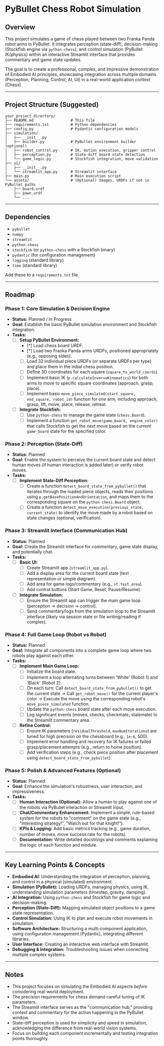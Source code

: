 # PyBullet Chess Robot Simulation

## Overview

This project simulates a game of chess played between two Franka Panda robot arms in PyBullet. It integrates perception (state-diff), decision-making (Stockfish engine via `python-chess`), and control simulation (PyBullet IK/physics) within an interactive Streamlit interface that provides commentary and game state updates.

The goal is to create a professional, complex, and impressive demonstration of Embodied AI principles, showcasing integration across multiple domains (Perception, Planning, Control, AI, UI) in a real-world application context (Chess).

---

## Project Structure (Suggested)

```
your_project_directory/
├── README.md                 # This file
├── requirements.txt          # Python dependencies
├── config.py                 # Pydantic configuration models
├── simulation/
│   ├── __init__.py
│   ├── builder.py            # PyBullet environment builder (optional)
│   ├── robot_control.py      # IK, motion execution, gripper control
│   ├── perception.py         # State-diff board state detection
│   └── game_logic.py         # Stockfish integration, move validation
├── ui/
│   ├── __init__.py
│   └── streamlit_app.py      # Streamlit interface
├── main.py                   # Main execution script
└── assets/                   # (Optional) Images, URDFs if not in PyBullet paths
    ├── board.urdf
    ├── pawn.urdf
    └── ...
```

---

## Dependencies

*   `pybullet`
*   `numpy`
*   `streamlit`
*   `python-chess`
*   `stockfish` (or `python-chess` with a Stockfish binary)
*   `pydantic` (for configuration management)
*   `logging` (standard library)
*   `time` (standard library)

Add these to a `requirements.txt` file.

---

## Roadmap

### Phase 1: Core Simulation & Decision Engine

*   **Status:** Planned / In Progress
*   **Goal:** Establish the basic PyBullet simulation environment and Stockfish integration.
*   **Tasks:**
    *   [ ] **Setup PyBullet Environment:**
        *   [*] Load chess board URDF.
        *   [*] Load two Franka Panda arms URDFs, positioned appropriately (e.g., opposing sides).
        *   [ ] Load 32 individual piece URDFs (or separate URDFs per type) and place them in the initial chess position.
        *   [ ] Define 3D coordinates for each square (`square_to_world_coords`).
        *   [ ] Implement basic IK (`p.calculateInverseKinematics`) for both arms to move to specific square coordinates (approach, grasp, place).
        *   [ ] Implement basic `move_piece_simulated(start_square, end_square, robot_id)` function for *one* arm, including approach, grasp, lift, move, place, release, retreat.
    *   [ ] **Integrate Stockfish:**
        *   [ ] Use `python-chess` to manage the game state (`chess.Board`).
        *   [ ] Implement a function `get_robot_move(game_board, engine_color)` that calls Stockfish to get the next move based on the current `game_board` state for the specified color.

### Phase 2: Perception (State-Diff)

*   **Status:** Planned
*   **Goal:** Enable the system to perceive the current board state and detect human moves (if human interaction is added later) or verify robot moves.
*   **Tasks:**
    *   [ ] **Implement State-Diff Perception:**
        *   [ ] Create a function `detect_board_state_from_pybullet()` that iterates through the loaded piece objects, reads their positions using `p.getBasePositionAndOrientation`, and maps them to the corresponding square on the `python-chess.Board` object.
        *   [ ] Create a function `detect_move_execution(previous_state, current_state)` to identify the move made by a robot based on state changes (optional, verification).

### Phase 3: Streamlit Interface (Communication Hub)

*   **Status:** Planned
*   **Goal:** Create the Streamlit interface for commentary, game state display, and potentially chat.
*   **Tasks:**
    *   [ ] **Basic UI:**
        *   [ ] Create Streamlit app (`streamlit_app.py`).
        *   [ ] Add a display area for the current board state (text representation or simple diagram).
        *   [ ] Add area for game logs/commentary (e.g., `st.text_area`).
        *   [ ] Add control buttons (Start Game, Reset, Pause/Resume).
    *   [ ] **Integrate Simulation:**
        *   [ ] Ensure the Streamlit app can trigger the main game loop (perception -> decision -> control).
        *   [ ] Send commentary/logs from the simulation loop to the Streamlit interface (likely via session state or file writing/reading if complex).

### Phase 4: Full Game Loop (Robot vs Robot)

*   **Status:** Planned
*   **Goal:** Integrate all components into a complete game loop where two robots play against each other.
*   **Tasks:**
    *   [ ] **Implement Main Game Loop:**
        *   [ ] Initialize the board state.
        *   [ ] Implement a loop alternating turns between 'White' (Robot 1) and 'Black' (Robot 2).
        *   [ ] On each turn: Call `detect_board_state_from_pybullet()` to get the current state -> Call `get_robot_move()` for the current player's color -> Execute the move using the corresponding robot's `move_piece_simulated` function.
        *   [ ] Update the `python-chess` board state after each move execution.
        *   [ ] Log significant events (moves, checks, checkmate, stalemate) to the Streamlit commentary area.
    *   [ ] **Refine Control:**
        *   [ ] Ensure IK parameters (`residualThreshold`, `maxNumIterations`) are tuned for high precision on the chessboard (e.g., `1e-6`, 500).
        *   [ ] Implement error handling and recovery for IK failures or failed grasp/placement attempts (e.g., return to home position).
        *   [ ] Add verification steps (e.g., check piece position after placement using `detect_board_state_from_pybullet`).

### Phase 5: Polish & Advanced Features (Optional)

*   **Status:** Planned
*   **Goal:** Enhance the simulation's robustness, user interaction, and impressiveness.
*   **Tasks:**
    *   [ ] **Human Interaction (Optional):** Allow a human to play against one of the robots via PyBullet interaction or Streamlit input.
    *   [ ] **Chat/Commentary Enhancement:** Implement a simple, rule-based system for the robots to "comment" on the game state (e.g., "Interesting strategy!", "Watch out for that knight!").
    *   [ ] **KPIs & Logging:** Add basic metrics tracking (e.g., game duration, number of moves, move success rate for the robots).
    *   [ ] **Documentation:** Write detailed docstrings and comments explaining the logic of each function and module.

---

## Key Learning Points & Concepts

*   **Embodied AI:** Understanding the integration of perception, planning, and control in a physical (simulated) environment.
*   **Simulation (PyBullet):** Loading URDFs, managing physics, using IK, understanding simulation parameters (timestep, gravity, damping).
*   **AI Integration:** Using `python-chess` and Stockfish for game logic and decision-making.
*   **Perception (State-Diff):** Mapping simulated object positions to a game state representation.
*   **Control Simulation:** Using IK to plan and execute robot movements in simulation.
*   **Software Architecture:** Structuring a multi-component application, using configuration management (Pydantic), integrating different libraries.
*   **User Interface:** Creating an interactive web interface with Streamlit.
*   **Debugging & Integration:** Troubleshooting issues when connecting multiple complex systems.

---

## Notes

*   This project focuses on simulating the Embodied AI aspects *before* considering real-world deployment.
*   The precision requirements for chess demand careful tuning of IK parameters.
*   The Streamlit interface serves as the "communication hub," providing context and commentary for the action happening in the PyBullet window.
*   State-diff perception is used for simplicity and speed in simulation, acknowledging the difference from real-world vision systems.
*   Focus on building each component incrementally and testing integration points thoroughly.

